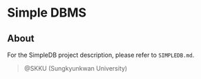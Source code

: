 # Simple DBMS
## About
For the SimpleDB project description, please refer to ```SIMPLEDB.md```.
> @SKKU (Sungkyunkwan University)